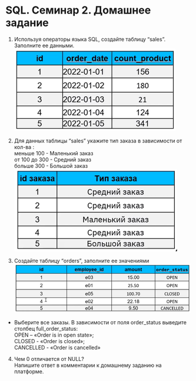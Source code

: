 # SQL. Семинар 2. Домашнее задание

1. Используя операторы языка SQL, создайте таблицу “sales”. Заполните ее данными.
![sales](task1_image.png)

2. Для данных таблицы “sales” укажите тип заказа в зависимости от кол-ва :  
меньше 100  -    Маленький заказ  
от 100 до 300 - Средний заказ  
больше 300  -     Большой заказ  
![order_type](task2_image.png)

3.  Создайте таблицу “orders”, заполните ее значениями  
![orders](task3_image.png)

- Выберите все заказы. В зависимости от поля order_status выведите столбец full_order_status:  
OPEN – «Order is in open state»;  
CLOSED - «Order is closed»;  
CANCELLED -  «Order is cancelled»

4. Чем 0 отличается от NULL?  
Напишите ответ в комментарии к домашнему заданию на платформе.
